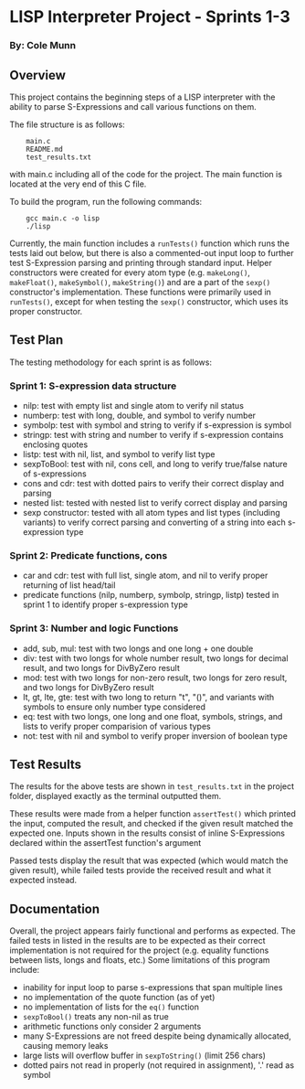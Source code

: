 # LISP Interpreter Project - Sprints 1-3
### By: Cole Munn

## Overview
This project contains the beginning steps of a LISP interpreter with the ability to parse S-Expressions and call various functions on them.

The file structure is as follows:
```
	main.c
	README.md
	test_results.txt
```
with main.c including all of the code for the project. The main function is located at the very end of this C file.

To build the program, run the following commands:
```
	gcc main.c -o lisp
	./lisp
```

Currently, the main function includes a `runTests()` function which runs the tests laid out below, but there is also a commented-out input loop to further test S-Expression parsing and printing through standard input. Helper constructors were created for every atom type (e.g. `makeLong()`, `makeFloat()`, `makeSymbol()`, `makeString()`) and are a part of the `sexp()` constructor's implementation. These functions were primarily used in `runTests()`, except for when testing the `sexp()` constructor, which uses its proper constructor.
## Test Plan
The testing methodology for each sprint is as follows:
### Sprint 1: S-expression data structure
- nilp: test with empty list and single atom to verify nil status
- numberp: test with long, double, and symbol to verify number
- symbolp: test with symbol and string to verify if s-expression is symbol
- stringp: test with string and number to verify if s-expression contains enclosing quotes
- listp: test with nil, list, and symbol to verify list type
- sexpToBool: test with nil, cons cell, and long to verify true/false nature of s-expressions
- cons and cdr: test with dotted pairs to verify their correct display and parsing
- nested list: tested with nested list to verify correct display and parsing
- sexp constructor: tested with all atom types and list types (including variants) to verify correct parsing and converting of a string into each s-expression type
### Sprint 2: Predicate functions, cons
- car and cdr: test with full list, single atom, and nil to verify proper returning of list head/tail
- predicate functions (nilp, numberp, symbolp, stringp, listp) tested in sprint 1 to identify proper s-expression type
### Sprint 3: Number and logic Functions
- add, sub, mul: test with two longs and one long + one double
- div: test with two longs for whole number result, two longs for decimal result, and two longs for DivByZero result
- mod: test with two longs for non-zero result, two longs for zero result, and two longs for DivByZero result
- lt, gt, lte, gte: test with two long to return "t", "()", and variants with symbols to ensure only number type considered
- eq: test with two longs, one long and one float, symbols, strings, and lists to verify proper comparision of various types
- not: test with nil and symbol to verify proper inversion of boolean type

## Test Results
The results for the above tests are shown in `test_results.txt` in the project folder, displayed exactly as the terminal outputted them.

These results were made from a helper function `assertTest()` which printed the input, computed the result, and checked if the given result matched the expected one. 
Inputs shown in the results consist of inline S-Expressions declared within the assertTest function's argument

Passed tests display the result that was expected (which would match the given result), while failed tests provide the received result and what it expected instead.
## Documentation
Overall, the project appears fairly functional and performs as expected. The failed tests in listed in the results are to be expected as their correct implementation is not required for the project (e.g. equality functions between lists, longs and floats, etc.)
Some limitations of this program include:
- inability for input loop to parse s-expressions that span multiple lines
- no implementation of the quote function (as of yet)
- no implementation of lists for the `eq()` function
- `sexpToBool()` treats any non-nil as true
- arithmetic functions only consider 2 arguments
- many S-Expressions are not freed despite being dynamically allocated, causing memory leaks
- large lists will overflow buffer in `sexpToString()` (limit 256 chars)
- dotted pairs not read in properly (not required in assignment), '.' read as symbol
